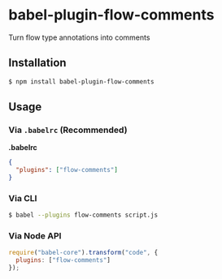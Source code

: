 # babel-plugin-flow-comments

Turn flow type annotations into comments

## Installation

```sh
$ npm install babel-plugin-flow-comments
```

## Usage

### Via `.babelrc` (Recommended)

**.babelrc**

```json
{
  "plugins": ["flow-comments"]
}
```

### Via CLI

```sh
$ babel --plugins flow-comments script.js
```

### Via Node API

```javascript
require("babel-core").transform("code", {
  plugins: ["flow-comments"]
});
```
